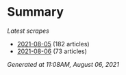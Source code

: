 # Summary
*Latest scrapes*
* [2021-08-05](https://github.com/nuuuwan/news_lk/blob/data/news_lk.2021-08-05.json) (182 articles)
* [2021-08-06](https://github.com/nuuuwan/news_lk/blob/data/news_lk.2021-08-06.json) (73 articles)

*Generated at 11:08AM, August 06, 2021*